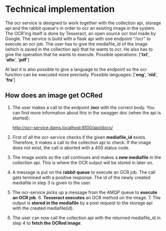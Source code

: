 # Technical implementation

The ocr service is designed to work together with the collection api, storage api 
and the rabbit queue's in order to ocr an existing image in the system. 
The OCR'ing itself is done by Tesseract, an open source ocr tool made by Google.
The service is build with a flask api with one endpoint "/ocr" to execute an ocr job.
The user has to give the mediafile_id of the image (which is saved in the collection api) that he wants to ocr. 
He also has to give the operation that he wants to execute. 
Possible operations: ['**txt**', '**alto**', '**pdf**']

At last it is also possible to give a language to the endpoint so 
the ocr function can be executed more precisely.
Possible languages: ['**eng**', '**nld**', '**fra**']


## How does an image get OCRed
1. The user makes a call to the endpoint **/ocr** with the correct body. 
You can find more information about this in the swagger doc (when the api is started):

    http://ocr-service.dams.localhost:8100/api/docs/

2. First of all the ocr-service checks if the given **mediafile_id** exists. Therefore, it
makes a call to the collection api to check. If the image does not exist,
the call is aborted with a 400 status code.
3. The image exists so the call continues and makes a **new mediafile** in the collection api.
This is where the OCR output will be stored in later on.
4. A message is put on the **rabbit queue** to execute an OCR job. The call gets termined with a 
positive response. The id of the newly created mediafile in step 3 is given to the user.
5. The ocr-service picks up a message from the AMQP queue to **execute an OCR job**.
   6. **Tesseract executes** an OCR method on the image.
   7. The output is **stored in the mediafile** by a post request to the storage api with the created mediafile(id).
8. The user can now call the collection api with the returned mediafile_id in step 4 to **fetch the OCRed image**.


